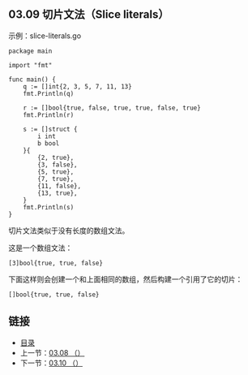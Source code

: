 ## 03.09 切片文法（Slice literals）

示例：slice-literals.go

    package main

    import "fmt"

    func main() {
    	q := []int{2, 3, 5, 7, 11, 13}
    	fmt.Println(q)

    	r := []bool{true, false, true, true, false, true}
    	fmt.Println(r)

    	s := []struct {
    		i int
    		b bool
    	}{
    		{2, true},
    		{3, false},
    		{5, true},
    		{7, true},
    		{11, false},
    		{13, true},
    	}
    	fmt.Println(s)
    }

切片文法类似于没有长度的数组文法。

这是一个数组文法：

    [3]bool{true, true, false}

下面这样则会创建一个和上面相同的数组，然后构建一个引用了它的切片：

    []bool{true, true, false}

## 链接
* [目录](https://github.com/gnefiy/go-tour-zh/blob/master/README.md)
* 上一节：[03.08 （）](https://github.com/gnefiy/go-tour-zh/blob/master/tour/moretypes/03.08.md)
* 下一节：[03.10 （）](https://github.com/gnefiy/go-tour-zh/blob/master/tour/moretypes/03.10.md)
